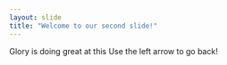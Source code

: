 ```yaml
---
layout: slide
title: "Welcome to our second slide!"
---
```

Glory is doing great at this
Use the left arrow to go back!
